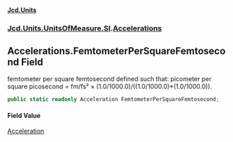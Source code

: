 #### [Jcd.Units](index 'index')
### [Jcd.Units.UnitsOfMeasure.SI](Jcd.Units.UnitsOfMeasure.SI 'Jcd.Units.UnitsOfMeasure.SI').[Accelerations](Accelerations 'Jcd.Units.UnitsOfMeasure.SI.Accelerations')

## Accelerations.FemtometerPerSquareFemtosecond Field

femtometer per square femtosecond defined such that: picometer per square picosecond = fm/fs² ×
(1.0/1000.0)/((1.0/1000.0)*(1.0/1000.0)).

```csharp
public static readonly Acceleration FemtometerPerSquareFemtosecond;
```

#### Field Value
[Acceleration](Acceleration 'Jcd.Units.UnitTypes.Acceleration')